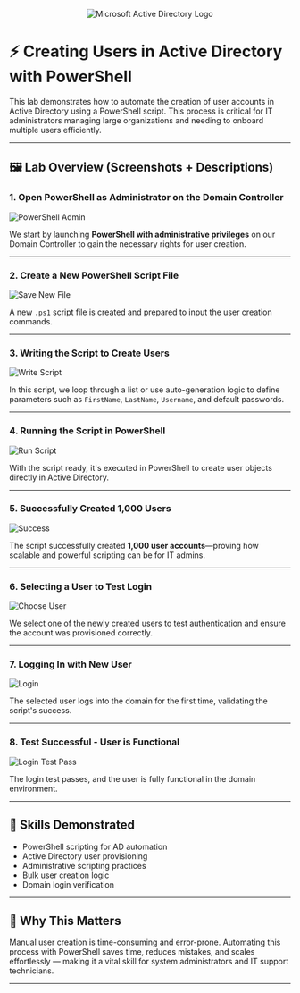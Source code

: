 <p align="center">
<img src="https://i.imgur.com/pU5A58S.png" alt="Microsoft Active Directory Logo"/>
</p>

# ⚡ Creating Users in Active Directory with PowerShell

This lab demonstrates how to automate the creation of user accounts in Active Directory using a PowerShell script. This process is critical for IT administrators managing large organizations and needing to onboard multiple users efficiently.

---

## 🖼️ Lab Overview (Screenshots + Descriptions)

### 1. Open PowerShell as Administrator on the Domain Controller
![PowerShell Admin](Creating%20Users%20with%20PowerShell/1.%20In%20Domain%20Controller%20open%20Powershell%20as%20admin%20.png)

We start by launching **PowerShell with administrative privileges** on our Domain Controller to gain the necessary rights for user creation.

---

### 2. Create a New PowerShell Script File
![Save New File](Creating%20Users%20with%20PowerShell/2.%20Save%20new%20file%20in%20PS%20.png)

A new `.ps1` script file is created and prepared to input the user creation commands.

---

### 3. Writing the Script to Create Users
![Write Script](Creating%20Users%20with%20PowerShell/3.%20Using%20a%20a%20script%20to%20create%20our%20users.png)

In this script, we loop through a list or use auto-generation logic to define parameters such as `FirstName`, `LastName`, `Username`, and default passwords.

---

### 4. Running the Script in PowerShell
![Run Script](Creating%20Users%20with%20PowerShell/4.%20Creating%20our%20users%20using%20script%20in%20poweshell%20.png)

With the script ready, it's executed in PowerShell to create user objects directly in Active Directory.

---

### 5. Successfully Created 1,000 Users
![Success](Creating%20Users%20with%20PowerShell/5.%20Sucsessfully%20creating%20our%201000%20users%20.png)

The script successfully created **1,000 user accounts**—proving how scalable and powerful scripting can be for IT admins.

---

### 6. Selecting a User to Test Login
![Choose User](Creating%20Users%20with%20PowerShell/6.%20choose%20a%20user%20to%20log%20into.png)

We select one of the newly created users to test authentication and ensure the account was provisioned correctly.

---

### 7. Logging In with New User
![Login](Creating%20Users%20with%20PowerShell/7.%20log%20in%20.png)

The selected user logs into the domain for the first time, validating the script's success.

---

### 8. Test Successful - User is Functional
![Login Test Pass](Creating%20Users%20with%20PowerShell/8.%20test%20sucessful%20user%20is%20working%20.png)

The login test passes, and the user is fully functional in the domain environment.

---

## 🚀 Skills Demonstrated

- PowerShell scripting for AD automation
- Active Directory user provisioning
- Administrative scripting practices
- Bulk user creation logic
- Domain login verification

---

## 💼 Why This Matters

Manual user creation is time-consuming and error-prone. Automating this process with PowerShell saves time, reduces mistakes, and scales effortlessly — making it a vital skill for system administrators and IT support technicians.

---

